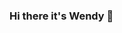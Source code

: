 ### Hi there it's Wendy 👋

<!--
**wendy-dehoedt/wendy-dehoedt** is a ✨ _special_ ✨ repository because its `README.md` (this file) appears on your GitHub profile.

Here are some ideas to get you started:

-  I'm an undergraduate at American National College, colombo.
-  I'm currently looking for employment 
-  I major in Computer Science 
-  
- 🌱 I’m currently learning ...
- 👯 I’m looking to collaborate on ...
- 🤔 I’m looking for help with ...
- 💬 Ask me about ...
- 📫 How to reach me: ...
- 😄 Pronouns: ...
- ⚡ Fun fact: ...
-->
